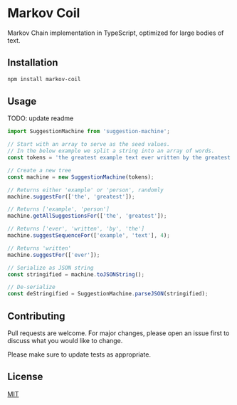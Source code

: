 # Markov Coil
Markov Chain implementation in TypeScript, optimized for large bodies of text.

## Installation

```bash
npm install markov-coil
```

## Usage

TODO: update readme

```javascript
import SuggestionMachine from 'suggestion-machine';

// Start with an array to serve as the seed values. 
// In the below example we split a string into an array of words. 
const tokens = 'the greatest example text ever written by the greatest person.'.split(' ');

// Create a new tree
const machine = new SuggestionMachine(tokens);

// Returns either 'example' or 'person', randomly
machine.suggestFor(['the', 'greatest']);

// Returns ['example', 'person']
machine.getAllSuggestionsFor(['the', 'greatest']);

// Returns ['ever', 'written', 'by', 'the']
machine.suggestSequenceFor(['example', 'text'], 4);

// Returns 'written'
machine.suggestFor(['ever']);

// Serialize as JSON string
const stringified = machine.toJSONString();

// De-serialize
const deStringified = SuggestionMachine.parseJSON(stringified);
```

## Contributing

Pull requests are welcome. For major changes, please open an issue first
to discuss what you would like to change.

Please make sure to update tests as appropriate.

## License

[MIT](https://choosealicense.com/licenses/mit/)